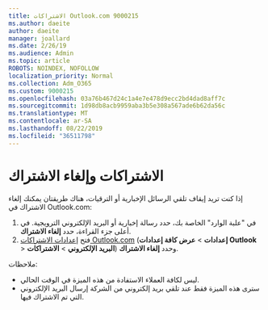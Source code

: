 ```yaml
---
title: الاشتراكات Outlook.com 9000215
ms.author: daeite
author: daeite
manager: joallard
ms.date: 2/26/19
ms.audience: Admin
ms.topic: article
ROBOTS: NOINDEX, NOFOLLOW
localization_priority: Normal
ms.collection: Adm_O365
ms.custom: 9000215
ms.openlocfilehash: 03a76b467d24c1a4e7e478d9ecc2bd4dad8aff7c
ms.sourcegitcommit: 1d98db8acb9959aba3b5e308a567ade6b62da56c
ms.translationtype: MT
ms.contentlocale: ar-SA
ms.lasthandoff: 08/22/2019
ms.locfileid: "36511798"
---
```

# <a name="subscriptions-and-unsubscribing"></a>الاشتراكات وإلغاء الاشتراك

إذا كنت تريد إيقاف تلقي الرسائل الإخبارية أو الترقيات، هناك طريقتان يمكنك إلغاء الاشتراك في Outlook.com:

1. في "علبة الوارد" الخاصة بك، حدد رسالة إخبارية أو البريد الإلكتروني الترويجية. في أعلى جزء القراءة، حدد **إلغاء الاشتراك**.
2. فتح [إعدادات الاشتراكات Outlook.com](https://outlook.live.com/mail/options/mail/brandsSubscriptions) (**إعدادات** > **عرض كافة إعدادات Outlook** > **البريد الإلكتروني** > **الاشتراكات**) وحدد **إلغاء الاشتراك**.

ملاحظات:

- ليس لكافة العملاء الاستفادة من هذه الميزة في الوقت الحالي.
- سترى هذه الميزة فقط عند تلقي بريد إلكتروني من الشركة إرسال البريد الإلكتروني التي تم الاشتراك فيها.